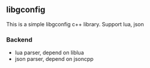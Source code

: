 ## libgconfig
This is a simple libgconfig c++ library.
Support lua, json

### Backend
* lua parser, depend on liblua
* json parser, depend on jsoncpp

